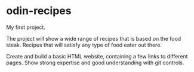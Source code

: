 # odin-recipes
My first project.
<p>The project will show a wide range of recipes that is based on the food steak. Recipes that will satisfy any type of food eater out there.<p>
Create and build a basic HTML website, containing a few links to 
different pages. Show strong expertise and good understanding with
git controls. 
